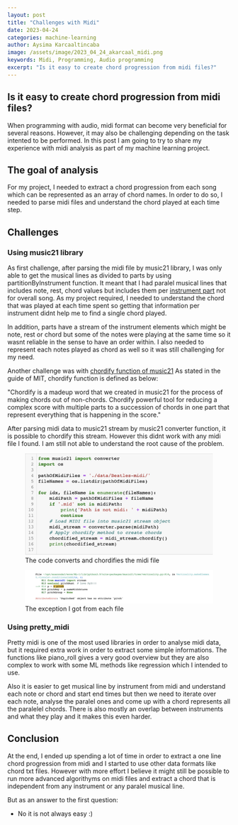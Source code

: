 ```yaml
---
layout: post
title: "Challenges with Midi"
date: 2023-04-24
categories: machine-learning
author: Aysima Karcaaltincaba
image: /assets/image/2023_04_24_akarcaal_midi.png
keywords: Midi, Programming, Audio programming
excerpt: "Is it easy to create chord progression from midi files?"
---
```


## Is it easy to create chord progression from midi files?

When programming with audio, midi format can become very beneficial for several reasons. However, it may also be challenging depending on the task intented to be performed. In this post I am going to try to share my experience with midi analysis as part of my machine learning project.


## The goal of analysis

For my project, I needed to extract a chord progression from each song which can be represented as an array of chord names. In order to do so, I needed to parse midi files and understand the chord played at each time step. 

## Challenges

### Using music21 library

As first challenge, after parsing the midi file by music21 library, I was only able to get the musical lines as divided to parts by using partitionByInstrument function. It meant that I had paralel musical lines that includes note, rest, chord values but includes them per [instrument part](https://web.mit.edu/music21/doc/moduleReference/moduleInstrument.html) not for overall song. As my project required, I needed to understand the chord that was played at each time spent so getting that information per instrument didnt help me to find a single chord played. 

In addition, parts have a stream of the instrument elements which might be note, rest or chord but some of the notes were playing at the same time so it wasnt reliable in the sense to have an order within. I also needed to represent each notes played as chord as well so it was still challenging for my need.

Another challenge was with [chordify function of music21](https://web.mit.edu/music21/doc/usersGuide/usersGuide_09_chordify.html) As stated in the guide of MIT, chordify function is defined as below: 

"Chordify is a madeup word that we created in music21 for the process of making chords out of non-chords. Chordify powerful tool for reducing a complex score with multiple parts to a succession of chords in one part that represent everything that is happening in the score." 

After parsing midi data to music21 stream by music21 converter function, it is possible to chordify this stream. However this didnt work with any midi file I found. I am still not able to understand the root cause of the problem.


<figure style="float: none">
   <img
      src="/assets/image/2023_04_24_akarcaal_code.jpg"/>
   <figcaption>The code converts and chordifies the midi file</figcaption>
</figure>


<figure style="float: none">
   <img
      src="/assets/image/2023_04_24_akarcaal_chordify.jpg"/>
   <figcaption>The exception I got from each file</figcaption>
</figure>


### Using pretty_midi

Pretty midi is one of the most used libraries in order to analyse midi data, but it required extra work in order to extract some simple informations. The functions like piano_roll gives a very good overview but they are also complex to work with some ML methods like regression which I intended to use. 

Also it is easier to get musical line by instrument from midi and understand each note or chord and start end times but then we need to iterate over each note, analyse the paralel ones and come up with a chord represents all the paralelel chords. There is also mostly an overlap between instruments and what they play and it makes this even harder.


## Conclusion

At the end, I ended up spending a lot of time in order to extract a one line chord progression from midi and I started to use other data formats like chord txt files. However with more effort I believe it might still be possible to run more advanced algorithyms on midi files and extract a chord that is independent from any instrument or any paralel musical line.

But as an answer to the first question:
- No it is not always easy :) 